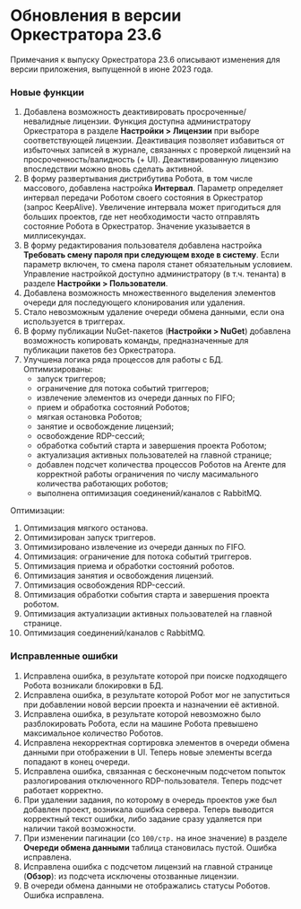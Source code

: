 # Обновления в версии Оркестратора 23.6

Примечания к выпуску Оркестратора 23.6 описывают изменения для версии приложения, выпущенной в июне 2023 года.

### Новые функции
1. Добавлена возможность деактивировать просроченные/невалидные лицензии. Функция доступна администратору Оркестратора в разделе **Настройки > Лицензии** при выборе соответствующей лицензии. Деактивация позволяет избавиться от избыточных записей в журнале, связанных с проверкой лицензий на просроченность/валидность (+ UI). Деактивированную лицензию впоследствии можно вновь сделать активной. 
1. В форму развертывания дистрибутива Робота, в том числе массового, добавлена настройка **Интервал**. Параметр определяет интервал передачи Роботом своего состояния в Оркестратор (запрос KeepAlive). Увеличение интервала может пригодиться для больших проектов, где нет необходимости часто отправлять состояние Робота в Оркестратор. Значение указывается в миллисекундах. 
1. В форму редактирования пользователя добавлена настройка **Требовать смену пароля при следующем входе в систему**. Если параметр включен, то смена пароля станет обязательным условием. Управление настройкой доступно администратору (в т.ч. тенанта) в разделе **Настройки > Пользователи**.
1. Добавлена возможность множественного выделения элементов очереди для последующего клонирования или удаления.
1. Стало невозможным удаление очереди обмена данными, если она используется в триггерах. 
1. В форму публикации NuGet-пакетов (**Настройки > NuGet**) добавлена возможность копировать команды, предназначенные для публикации пакетов без Оркестратора. 
1. Улучшена логика ряда процессов для работы с БД. Оптимизированы:
   * запуск триггеров;
   * ограничение для потока событий триггеров;
   * извлечение элементов из очереди данных по FIFO;
   * прием и обработка состояний Роботов;
   * мягкая остановка Роботов;
   * занятие и освобождение лицензий;
   * освобождение RDP-сессий;
   * обработка событий старта и завершения проекта Роботом;
   * актуализация активных пользователей на главной странице;
   * добавлен подсчет количества процессов Роботов на Агенте для корректной работы ограничения по числу масимального количества работающих роботов;
   * выполнена оптимизация соединений/каналов с RabbitMQ. 

Оптимизации:

1. Оптимизация мягкого останова.
1. Оптимизирован запуск триггеров. 
1. Оптимизировано извлечение из очереди данных по FIFO. 
1. Оптимизация: ограничение для потока событий триггеров. 
1. Оптимизация приема и обработки состояний роботов.
1. Оптимизация занятия и освобождения лицензий.
1. Оптимизация освобождения RDP-сессий.
1. Оптимизация обработки события старта и завершения проекта роботом.
1. Оптимизация актуализации активных пользователей на главной странице. 
1. Оптимизация соединений/каналов с RabbitMQ. 


### Исправленные ошибки
1. Исправлена ошибка, в результате которой при поиске подходящего Робота возникали блокировки в БД.
1. Исправлена ошибка, в результате которой Робот мог не запуститься при добавлении новой версии проекта и назначении её активной. 
1. Исправлена ошибка, в результате которой невозможно было разблокировать Робота, если на машине Робота превышено максимальное количество Роботов.
1. Исправлена некорректная сортировка элементов в очереди обмена данными при отображении в UI. Теперь новые элементы всегда попадают в конец очереди.
1. Исправлена ошибка, связанная с бесконечным подсчетом попыток разлогирования отключенного RDP-пользователя. Теперь подсчет работает корректно.
1. При удалении задания, по которому в очередь проектов уже был добавлен проект, возникала ошибка сервера. Теперь выводится корректный текст ошибки, либо задание сразу удаляется при наличии такой возможности.
1. При изменении пагинации (со `100/стр.` на иное значение) в разделе **Очереди обмена данными** таблица становилась пустой. Ошибка исправлена.
1. Исправлена ошибка с подсчетом лицензий на главной странице (**Обзор**): из подсчета исключены отозванные лицензии.
1. В очереди обмена данными не отображались статусы Роботов. Ошибка исправлена. 

